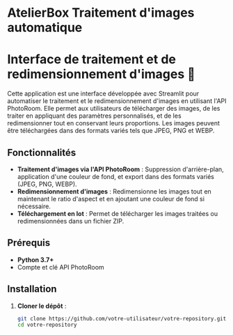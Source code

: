 # AtelierBox Traitement d'images automatique
# Interface de traitement et de redimensionnement d'images 📸

Cette application est une interface développée avec Streamlit pour automatiser le traitement et le redimensionnement d'images en utilisant l'API PhotoRoom. Elle permet aux utilisateurs de télécharger des images, de les traiter en appliquant des paramètres personnalisés, et de les redimensionner tout en conservant leurs proportions. Les images peuvent être téléchargées dans des formats variés tels que JPEG, PNG et WEBP.

## Fonctionnalités

- **Traitement d'images via l'API PhotoRoom** : Suppression d'arrière-plan, application d'une couleur de fond, et export dans des formats variés (JPEG, PNG, WEBP).
- **Redimensionnement d'images** : Redimensionne les images tout en maintenant le ratio d'aspect et en ajoutant une couleur de fond si nécessaire.
- **Téléchargement en lot** : Permet de télécharger les images traitées ou redimensionnées dans un fichier ZIP.

## Prérequis

- **Python 3.7+**
- Compte et clé API PhotoRoom

## Installation

1. **Cloner le dépôt** :
   ```bash
   git clone https://github.com/votre-utilisateur/votre-repository.git
   cd votre-repository